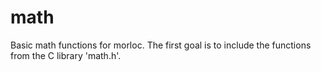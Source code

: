 # math

Basic math functions for morloc. The first goal is to include the functions
from the C library 'math.h'.
